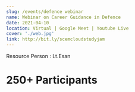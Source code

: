 ```yaml
---
slug: /events/defence webinar
name: Webinar on Career Guidance in Defence
date: 2021-04-10
location: Virtual | Google Meet | Youtube Live
cover: './web.jpg'
link: http://bit.ly/scemcloudstudyjam
---
```

Resource Person : Lt.Esan

# 250+ Participants
